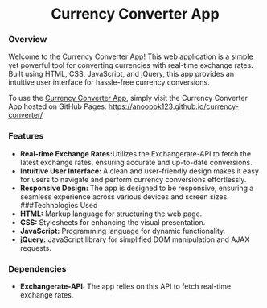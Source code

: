 # <center/>Currency Converter App  
### Overview 
Welcome to the Currency Converter App! This web application is a simple yet powerful tool for converting currencies with real-time exchange rates. Built using HTML, CSS, JavaScript, and jQuery, this app provides an intuitive user interface for hassle-free currency conversions.  

To use the [Currency Converter App](https://anoopbk123.github.io/currency-converter/), simply visit the Currency Converter App hosted on GitHub Pages. https://anoopbk123.github.io/currency-converter/
### Features
- <b>Real-time Exchange Rates:</b>Utilizes the Exchangerate-API to fetch the latest exchange rates, ensuring accurate and up-to-date conversions.
- <b>Intuitive User Interface: </b>A clean and user-friendly design makes it easy for users to navigate and perform currency conversions effortlessly.
- <b>Responsive Design: </b>The app is designed to be responsive, ensuring a seamless experience across various devices and screen sizes.
###Technologies Used
- <b>HTML:</b> Markup language for structuring the web page.
- <b>CSS:</b> Stylesheets for enhancing the visual presentation.
- <b>JavaScript:</b>  Programming language for dynamic functionality.
- <b>jQuery:</b> JavaScript library for simplified DOM manipulation and AJAX requests.
### Dependencies
- <b>Exchangerate-API:</b> The app relies on this API to fetch real-time exchange rates.